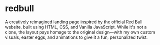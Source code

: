 # redbull
A creatively reimagined landing page inspired by the official Red Bull website, built using HTML, CSS, and Vanilla JavaScript. While it's not a clone, the layout pays homage to the original design—with my own custom visuals, easter eggs, and animations to give it a fun, personalized twist.
